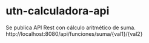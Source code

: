 # utn-calculadora-api
Se publica API Rest con cálculo aritmético de suma.
http://localhost:8080/api/funciones/suma/{val1}/{val2}

